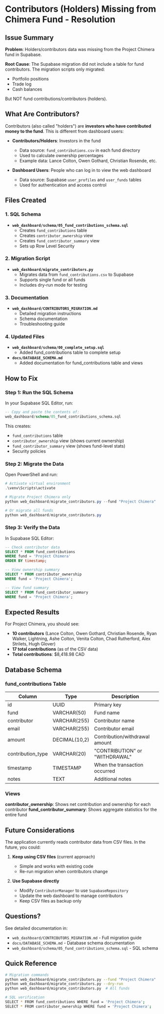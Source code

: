 # Contributors (Holders) Missing from Chimera Fund - Resolution

## Issue Summary

**Problem**: Holders/contributors data was missing from the Project Chimera fund in Supabase.

**Root Cause**: The Supabase migration did not include a table for fund contributors. The migration scripts only migrated:
- Portfolio positions
- Trade log  
- Cash balances

But NOT fund contributions/contributors (holders).

## What Are Contributors?

Contributors (also called "holders") are **investors who have contributed money to the fund**. This is different from dashboard users:

- **Contributors/Holders**: Investors in the fund
  - Data source: `fund_contributions.csv` in each fund directory
  - Used to calculate ownership percentages
  - Example data: Lance Colton, Owen Gothard, Christian Rosende, etc.

- **Dashboard Users**: People who can log in to view the web dashboard
  - Data source: Supabase `user_profiles` and `user_funds` tables
  - Used for authentication and access control

## Files Created

### 1. SQL Schema
- **`web_dashboard/schema/05_fund_contributions_schema.sql`**
  - Creates `fund_contributions` table
  - Creates `contributor_ownership` view
  - Creates `fund_contributor_summary` view
  - Sets up Row Level Security

### 2. Migration Script
- **`web_dashboard/migrate_contributors.py`**
  - Migrates data from `fund_contributions.csv` to Supabase
  - Supports single fund or all funds
  - Includes dry-run mode for testing

### 3. Documentation
- **`web_dashboard/CONTRIBUTORS_MIGRATION.md`**
  - Detailed migration instructions
  - Schema documentation
  - Troubleshooting guide

### 4. Updated Files
- **`web_dashboard/schema/00_complete_setup.sql`**
  - Added fund_contributions table to complete setup
- **`docs/DATABASE_SCHEMA.md`**
  - Added documentation for fund_contributions table and views

## How to Fix

### Step 1: Run the SQL Schema

In your Supabase SQL Editor, run:
```sql
-- Copy and paste the contents of:
web_dashboard/schema/05_fund_contributions_schema.sql
```

This creates:
- `fund_contributions` table
- `contributor_ownership` view (shows current ownership)
- `fund_contributor_summary` view (shows fund-level stats)
- Security policies

### Step 2: Migrate the Data

Open PowerShell and run:

```powershell
# Activate virtual environment
.\venv\Scripts\activate

# Migrate Project Chimera only
python web_dashboard/migrate_contributors.py --fund "Project Chimera"

# Or migrate all funds
python web_dashboard/migrate_contributors.py
```

### Step 3: Verify the Data

In Supabase SQL Editor:

```sql
-- Check contributor data
SELECT * FROM fund_contributions
WHERE fund = 'Project Chimera'
ORDER BY timestamp;

-- View ownership summary
SELECT * FROM contributor_ownership
WHERE fund = 'Project Chimera';

-- View fund summary
SELECT * FROM fund_contributor_summary
WHERE fund = 'Project Chimera';
```

## Expected Results

For Project Chimera, you should see:
- **10 contributors** (Lance Colton, Owen Gothard, Christian Rosende, Ryan Walker, Lightning, Ashe Colton, Venita Colton, Chad Rutherford, Alex Strilets, Hugh Glover)
- **17 total contributions** (as of the CSV data)
- **Total contributions**: $8,418.98 CAD

## Database Schema

### fund_contributions Table

| Column | Type | Description |
|--------|------|-------------|
| id | UUID | Primary key |
| fund | VARCHAR(50) | Fund name |
| contributor | VARCHAR(255) | Contributor name |
| email | VARCHAR(255) | Contributor email |
| amount | DECIMAL(10,2) | Contribution/withdrawal amount |
| contribution_type | VARCHAR(20) | "CONTRIBUTION" or "WITHDRAWAL" |
| timestamp | TIMESTAMP | When the transaction occurred |
| notes | TEXT | Additional notes |

### Views

**contributor_ownership**: Shows net contribution and ownership for each contributor
**fund_contributor_summary**: Shows aggregate statistics for the entire fund

## Future Considerations

The application currently reads contributor data from CSV files. In the future, you could:

1. **Keep using CSV files** (current approach)
   - Simple and works with existing code
   - Re-run migration when contributors change
   
2. **Use Supabase directly**
   - Modify `ContributorManager` to use `SupabaseRepository`
   - Update the web dashboard to manage contributors
   - Keep CSV files as backup only

## Questions?

See detailed documentation in:
- `web_dashboard/CONTRIBUTORS_MIGRATION.md` - Full migration guide
- `docs/DATABASE_SCHEMA.md` - Database schema documentation
- `web_dashboard/schema/05_fund_contributions_schema.sql` - SQL schema

## Quick Reference

```bash
# Migration commands
python web_dashboard/migrate_contributors.py --fund "Project Chimera"
python web_dashboard/migrate_contributors.py --dry-run
python web_dashboard/migrate_contributors.py  # All funds

# SQL verification
SELECT * FROM fund_contributions WHERE fund = 'Project Chimera';
SELECT * FROM contributor_ownership WHERE fund = 'Project Chimera';
```

